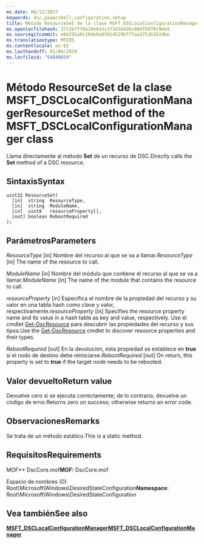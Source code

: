 ```yaml
---
ms.date: 06/12/2017
keywords: dsc,powershell,configuration,setup
title: Método ResourceSet de la clase MSFT_DSCLocalConfigurationManager
ms.openlocfilehash: 2712b7ff0a19e643c1f343d436c084f8970c9dd4
ms.sourcegitcommit: e04292a9c10de9a8391d529b7f7aa3753b362dbe
ms.translationtype: MTE95
ms.contentlocale: es-ES
ms.lasthandoff: 01/04/2019
ms.locfileid: "54048034"
---
```

# <a name="resourceset-method-of-the-msftdsclocalconfigurationmanager-class"></a><span data-ttu-id="d0b8e-103">Método ResourceSet de la clase MSFT_DSCLocalConfigurationManager</span><span class="sxs-lookup"><span data-stu-id="d0b8e-103">ResourceSet method of the MSFT_DSCLocalConfigurationManager class</span></span>

<span data-ttu-id="d0b8e-104">Llama directamente al método **Set** de un recurso de DSC.</span><span class="sxs-lookup"><span data-stu-id="d0b8e-104">Directly calls the **Set** method of a DSC resource.</span></span>

## <a name="syntax"></a><span data-ttu-id="d0b8e-105">Sintaxis</span><span class="sxs-lookup"><span data-stu-id="d0b8e-105">Syntax</span></span>

```mof
uint32 ResourceSet(
  [in]  string  ResourceType,
  [in]  string  ModuleName,
  [in]  uint8   resourceProperty[],
  [out] boolean RebootRequired
);
```

## <a name="parameters"></a><span data-ttu-id="d0b8e-106">Parámetros</span><span class="sxs-lookup"><span data-stu-id="d0b8e-106">Parameters</span></span>

<span data-ttu-id="d0b8e-107">*ResourceType* \[in\] Nombre del recurso al que se va a llamar.</span><span class="sxs-lookup"><span data-stu-id="d0b8e-107">*ResourceType* \[in\] The name of the resource to call.</span></span>

<span data-ttu-id="d0b8e-108">*ModuleName* \[in\] Nombre del módulo que contiene el recurso al que se va a llamar.</span><span class="sxs-lookup"><span data-stu-id="d0b8e-108">*ModuleName* \[in\] The name of the module that contains the resource to call.</span></span>

<span data-ttu-id="d0b8e-109">*resourceProperty* \[in\] Especifica el nombre de la propiedad del recurso y su valor en una tabla hash como clave y valor, respectivamente.</span><span class="sxs-lookup"><span data-stu-id="d0b8e-109">*resourceProperty* \[in\] Specifies the resource property name and its value in a hash table as key and value, respectively.</span></span> <span data-ttu-id="d0b8e-110">Use el cmdlet [Get-DscResource](/powershell/module/PSDesiredStateConfiguration/Get-DscResource) para descubrir las propiedades del recurso y sus tipos.</span><span class="sxs-lookup"><span data-stu-id="d0b8e-110">Use the [Get-DscResource](/powershell/module/PSDesiredStateConfiguration/Get-DscResource) cmdlet to discover resource properties and their types.</span></span>

<span data-ttu-id="d0b8e-111">*RebootRequired* \[out\] En la devolución, esta propiedad se establece en **true** si el nodo de destino debe reiniciarse.</span><span class="sxs-lookup"><span data-stu-id="d0b8e-111">*RebootRequired* \[out\] On return, this property is set to **true** if the target node needs to be rebooted.</span></span>

## <a name="return-value"></a><span data-ttu-id="d0b8e-112">Valor devuelto</span><span class="sxs-lookup"><span data-stu-id="d0b8e-112">Return value</span></span>

<span data-ttu-id="d0b8e-113">Devuelve cero si se ejecuta correctamente; de lo contrario, devuelve un código de error.</span><span class="sxs-lookup"><span data-stu-id="d0b8e-113">Returns zero on success; otherwise returns an error code.</span></span>

## <a name="remarks"></a><span data-ttu-id="d0b8e-114">Observaciones</span><span class="sxs-lookup"><span data-stu-id="d0b8e-114">Remarks</span></span>

<span data-ttu-id="d0b8e-115">Se trata de un método estático.</span><span class="sxs-lookup"><span data-stu-id="d0b8e-115">This is a static method.</span></span>

## <a name="requirements"></a><span data-ttu-id="d0b8e-116">Requisitos</span><span class="sxs-lookup"><span data-stu-id="d0b8e-116">Requirements</span></span>

<span data-ttu-id="d0b8e-117">MOF\*\* DscCore.mof</span><span class="sxs-lookup"><span data-stu-id="d0b8e-117">**MOF:** DscCore.mof</span></span>

<span data-ttu-id="d0b8e-118">Espacio de nombres {0} Root\Microsoft\Windows\DesiredStateConfiguration</span><span class="sxs-lookup"><span data-stu-id="d0b8e-118">**Namespace**: Root\Microsoft\Windows\DesiredStateConfiguration</span></span>

## <a name="see-also"></a><span data-ttu-id="d0b8e-119">Vea también</span><span class="sxs-lookup"><span data-stu-id="d0b8e-119">See also</span></span>

[<span data-ttu-id="d0b8e-120">**MSFT_DSCLocalConfigurationManager**</span><span class="sxs-lookup"><span data-stu-id="d0b8e-120">**MSFT_DSCLocalConfigurationManager**</span></span>](msft-dsclocalconfigurationmanager.md)